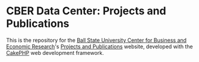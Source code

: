 <h1>CBER Data Center: Projects and Publications</h1>
<p>
	This is the repository for the
	<a href="http://bsu.edu/cber">Ball State University Center for Business and Economic Research</a>'s
	<a href="http://projects.cberdata.org">Projects and Publications</a> website,
	developed with the <a href="http://cakephp.org">CakePHP</a> web development framework.
</p>